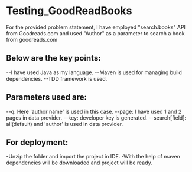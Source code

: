 # Testing_GoodReadBooks

For the provided problem statement, I have employed "search.books" API from Goodreads.com and used "Author" as a parameter to search a book from goodreads.com

Below are the key points:
---------------------------
--I have used Java as my language.
--Maven is used for managing build dependencies.
--TDD framework is used.


Parameters used are:
-----------------------
--q: Here 'author name' is used in this case.
--page: I have used 1 and 2 pages in data provider.
--key: developer key is generated.
--search[field]: all(default) and 'author' is used in data provider.

For deployment:
----------------
-Unzip the folder and import the project in IDE.
-With the help of maven dependencies will be downloaded and project will be ready.
